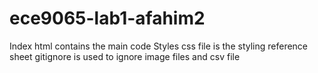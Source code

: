 # ece9065-lab1-afahim2
Index html contains the main code 
Styles css file is the styling reference sheet
gitignore is used to ignore image files and csv file 
